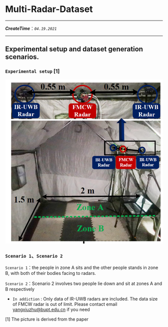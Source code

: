 # Multi-Radar-Dataset

***
___CreateTime___：_`04.19.2021`_
***

## Experimental setup and dataset generation scenarios.
### `Experimental setup` [1]
![zone](https://github.com/yangxiuzhu777/Multi-Radar-Dataset/blob/main/pic/zone%20A%26B.png) 

### `Scenario 1`、`Scenario 2`

`Scenario 1`：the people in zone A sits and the other people stands in zone B, with both of their bodies facing to radars.

`Scenario 2`：Scenario 2 involves two people lie down and sit at zones A and B respectively

-  `In addiction` : Only data of IR-UWB radars are included.
The data size of FMCW radar is out of limit. 
Please contact email yangxiuzhu@bupt.edu.cn if you need

[1] The picture is derived from the paper
